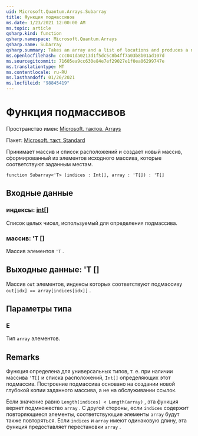 ```yaml
---
uid: Microsoft.Quantum.Arrays.Subarray
title: Функция подмассивов
ms.date: 1/23/2021 12:00:00 AM
ms.topic: article
qsharp.kind: function
qsharp.namespace: Microsoft.Quantum.Arrays
qsharp.name: Subarray
qsharp.summary: Takes an array and a list of locations and produces a new array formed from the elements of the original array that match the given locations.
ms.openlocfilehash: ccc041da0213d1f5dc5c8b4ff7a03b8b01ad107d
ms.sourcegitcommit: 71605ea9cc630e84e7ef29027e1f0ea06299747e
ms.translationtype: MT
ms.contentlocale: ru-RU
ms.lasthandoff: 01/26/2021
ms.locfileid: "98845419"
---
```

# <a name="subarray-function"></a>Функция подмассивов

Пространство имен: [Microsoft. тактов. Arrays](xref:Microsoft.Quantum.Arrays)

Пакет: [Microsoft. такт. Standard](https://nuget.org/packages/Microsoft.Quantum.Standard)


Принимает массив и список расположений и создает новый массив, сформированный из элементов исходного массива, которые соответствуют заданным местам.

```qsharp
function Subarray<'T> (indices : Int[], array : 'T[]) : 'T[]
```


## <a name="input"></a>Входные данные

### <a name="indices--int"></a>индексы: [int](xref:microsoft.quantum.lang-ref.int)[]

Список целых чисел, используемый для определения подмассива.


### <a name="array--t"></a>массив: 'T []

Массив элементов `'T` .



## <a name="output--t"></a>Выходные данные: 'T []

Массив `out` элементов, индексы которых соответствуют подмассиву `out[idx] == array[indices[idx]]` .

## <a name="type-parameters"></a>Параметры типа

### <a name="t"></a>Е

Тип `array` элементов.

## <a name="remarks"></a>Remarks

Функция определена для универсальных типов, т. е. при наличии массива `'T[]` и списка расположений, `Int[]` определяющих этот подмассив.
Построение подмассива основано на создании новой глубокой копии заданного массива, а не на обслуживании ссылок.

Если значение равно `Length(indices) < Length(array)` , эта функция вернет подмножество `array` . С другой стороны, если `indices` содержит повторяющиеся элементы, соответствующие элементы `array` будут также повторяться.
Если `indices` и `array` имеют одинаковую длину, эта функция предоставляет перестановки `array` .